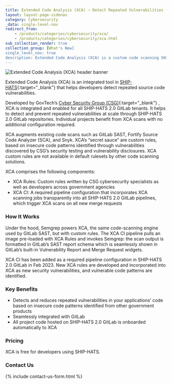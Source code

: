```yaml
---
title: Extended Code Analysis (XCA) – Detect Repeated Vulnerabilities from Security Testing in Code  
layout: layout-page-sidenav
category: Cybersecurity
_data: single-level-nav
redirect_from:
    - /products/categories/cybersecurity/xca/
    - /products/categories/cybersecurity/xca.html
sub_collection_render: true
collection_group: [What's New]
single_level_nav: true
description: Extended Code Analysis (XCA) is a custom code scanning SHIP-HATS 2.0 GitLab integration that detects repeated vulnerabilities in code.
---
```


![Extended Code Analysis (XCA) header banner](/assets/img/XCA-HeaderBanner-v2.png)

Extended Code Analysis (XCA) is an integrated tool in [SHIP-HATS](/products/categories/devops/ship-hats/overview.html){:target="_blank"} that helps developers  detect repeated source code vulnerabilities. 

Developed by GovTech’s [Cyber Security Group (CSG)](https://www.tech.gov.sg/cyber-security-group){:target="_blank"} , XCA is integrated and enabled for all SHIP-HATS 2.0 GitLab tenants. It helps to detect and prevent repeated vulnerabilities at scale through SHIP-HATS 2.0 GitLab repositories. Individual projects benefit from XCA scans with no additional configuration required.

XCA augments existing code scans such as GitLab SAST, Fortify Source Code Analyzer (SCA), and Snyk. XCA’s “secret sauce” are custom rules, based on insecure code patterns identified through vulnerabilities discovered by CSG’s security testing  and vulnerability disclosures. XCA custom rules are not available in default rulesets by other code scanning solutions.

XCA comprises the following components:
- XCA Rules: Custom rules written by CSG cybersecurity specialists as well as developers across government agencies
- XCA CI: A required pipeline configuration that incorporates XCA scanning jobs transparently into all SHIP-HATS 2.0 GitLab pipelines, which trigger XCA scans on all new merge requests

### How It Works 

Under the hood, Semgrep powers XCA, the same code-scanning engine used by GitLab SAST, but with custom rules. The XCA CI pipeline pulls an image pre-loaded with XCA Rules and invokes Semgrep: the scan output is formatted in GitLab’s SAST report schema which is seamlessly shown in GitLab’s built-in Vulnerability Report and Merge Request widgets.

XCA CI has been added as a required pipeline configuration in SHIP-HATS 2.0 GitLab in Feb 2023. New XCA rules are developed and incorporated into XCA as new security vulnerabilities, and vulnerable code patterns are identified.

### Key Benefits

- Detects and reduces repeated vulnerabilities in your applications’ code based on insecure code patterns identified from other government products
- Seamlessly integrated with GitLab
- All project code hosted on SHIP-HATS 2.0 GitLab is onboarded automatically to XCA

### Pricing

XCA is free for developers using SHIP-HATS.

### Contact Us

{% include contact-us-form.html %}

